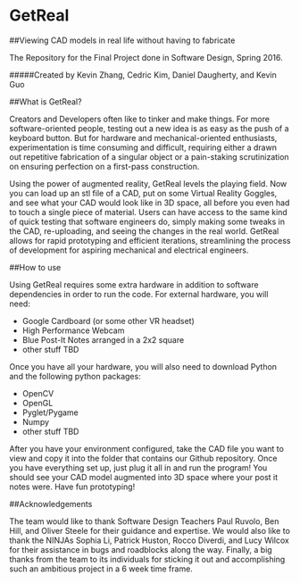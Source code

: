 # GetReal

##Viewing CAD models in real life without having to fabricate

The Repository for the Final Project done in Software Design, Spring 2016. 


#####Created by Kevin Zhang, Cedric Kim, Daniel Daugherty, and Kevin Guo


##What is GetReal?

Creators and Developers often like to tinker and make things. For more software-oriented people, testing out a new idea is as easy as the push of a keyboard button. But for hardware and mechanical-oriented enthusiasts, experimentation is time consuming and difficult, requiring either a drawn out repetitive fabrication of a singular object or a pain-staking scrutinization on ensuring perfection on a first-pass construction. 

Using the power of augmented reality, GetReal levels the playing field. Now you can load up an stl file of a CAD, put on some Virtual Reality Goggles, and see what your CAD would look like in 3D space, all before you even had to touch a single piece of material. Users can have access to the same kind of quick testing that software engineers do, simply making some tweaks in the CAD, re-uploading, and seeing the changes in the real world. GetReal allows for rapid prototyping and efficient iterations, streamlining the process of development for aspiring mechanical and electrical engineers.

##How to use

Using GetReal requires some extra hardware in addition to software dependencies in order to run the code. For external hardware, you will need: 

 - Google Cardboard (or some other VR headset)
 - High Performance Webcam
 - Blue Post-It Notes arranged in a 2x2 square
 - other stuff TBD
 
Once you have all your hardware, you will also need to download Python and the following python packages:

 - OpenCV
 - OpenGL
 - Pyglet/Pygame
 - Numpy
 - other stuff TBD
 
After you have your environment configured, take the CAD file you want to view and copy it into the folder that contains our Github repository. Once you have everything set up, just plug it all in and run the program! You should see your CAD model augmented into 3D space where your post it notes were. Have fun prototyping!


##Acknowledgements

The team would like to thank Software Design Teachers Paul Ruvolo, Ben Hill, and Oliver Steele for their guidance and expertise. We would also like to thank the NINJAs Sophia Li, Patrick Huston, Rocco Diverdi, and Lucy Wilcox for their assistance in bugs and roadblocks along the way. Finally, a big thanks from the team to its individuals for sticking it out and accomplishing such an ambitious project in a 6 week time frame.
